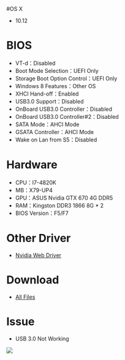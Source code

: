 #OS X
- 10.12

# BIOS
- VT-d：Disabled
- Boot Mode Selection：UEFI Only
- Storage Boot Option Control：UEFI Only
- Windows 8 Features：Other OS
- XHCI Hand-off：Enabled
- USB3.0 Support：Disabled
- OnBoard USB3.0 Controller：Disabled
- OnBoard USB3.0 Controller#2：Disabled
- SATA Mode：AHCI Mode
- GSATA Controller：AHCI Mode
- Wake on Lan from S5：Disabled

# Hardware
- CPU：I7-4820K
- MB：X79-UP4
- GPU：ASUS Nvidia GTX 670 4G DDR5
- RAM：Kingston DDR3 1866 8G * 2
- BIOS Version：F5/F7

# Other Driver
* [Nvidia Web Driver](http://us.download.nvidia.com/Mac/Quadro_Certified/367.15.10.05f01/WebDriver-367.15.10.05f01.pkg)

# Download
* [All Files](https://bitbucket.org/ChengYouFang/customac/downloads/X79-UP4_macOS%20Sierra.zip)

# Issue
* USB 3.0 Not Working 

![](https://4.bp.blogspot.com/-9eBdT_AJ5Ho/V-bHS_xFwxI/AAAAAAAAHvM/AgwNOimZHjE0kuWmAcCC8YRLP2jxehzpQCLcB/s1600/14469679_1269077539778021_8787942908485736638_n.jpg)
